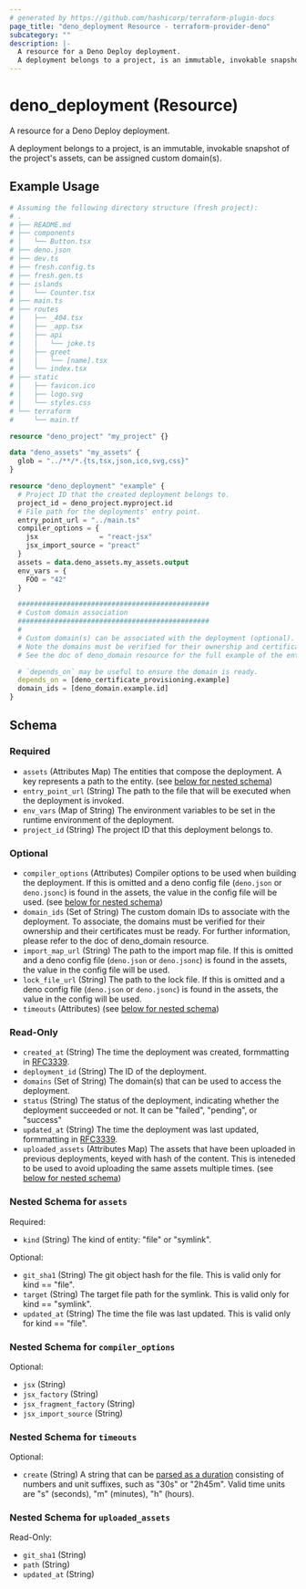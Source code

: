 ```yaml
---
# generated by https://github.com/hashicorp/terraform-plugin-docs
page_title: "deno_deployment Resource - terraform-provider-deno"
subcategory: ""
description: |-
  A resource for a Deno Deploy deployment.
  A deployment belongs to a project, is an immutable, invokable snapshot of the project's assets, can be assigned custom domain(s).
---
```


# deno_deployment (Resource)

A resource for a Deno Deploy deployment.

A deployment belongs to a project, is an immutable, invokable snapshot of the project's assets, can be assigned custom domain(s).

## Example Usage

```terraform
# Assuming the following directory structure (fresh project):
# .
# ├── README.md
# ├── components
# │   └── Button.tsx
# ├── deno.json
# ├── dev.ts
# ├── fresh.config.ts
# ├── fresh.gen.ts
# ├── islands
# │   └── Counter.tsx
# ├── main.ts
# ├── routes
# │   ├── _404.tsx
# │   ├── _app.tsx
# │   ├── api
# │   │   └── joke.ts
# │   ├── greet
# │   │   └── [name].tsx
# │   └── index.tsx
# ├── static
# │   ├── favicon.ico
# │   ├── logo.svg
# │   └── styles.css
# └── terraform
#     └── main.tf

resource "deno_project" "my_project" {}

data "deno_assets" "my_assets" {
  glob = "../**/*.{ts,tsx,json,ico,svg,css}"
}

resource "deno_deployment" "example" {
  # Project ID that the created deployment belongs to.
  project_id = deno_project.myproject.id
  # File path for the deployments' entry point.
  entry_point_url = "../main.ts"
  compiler_options = {
    jsx               = "react-jsx"
    jsx_import_source = "preact"
  }
  assets = data.deno_assets.my_assets.output
  env_vars = {
    FOO = "42"
  }

  ###############################################
  # Custom domain association
  ###############################################
  #
  # Custom domain(s) can be associated with the deployment (optional).
  # Note the domains must be verified for their ownership and certificates must be ready.
  # See the doc of deno_domain resource for the full example of the entire process of domain setup.

  # `depends_on` may be useful to ensure the domain is ready.
  depends_on = [deno_certificate_provisioning.example]
  domain_ids = [deno_domain.example.id]
}
```

<!-- schema generated by tfplugindocs -->
## Schema

### Required

- `assets` (Attributes Map) The entities that compose the deployment. A key represents a path to the entity. (see [below for nested schema](#nestedatt--assets))
- `entry_point_url` (String) The path to the file that will be executed when the deployment is invoked.
- `env_vars` (Map of String) The environment variables to be set in the runtime environment of the deployment.
- `project_id` (String) The project ID that this deployment belongs to.

### Optional

- `compiler_options` (Attributes) Compiler options to be used when building the deployment. If this is omitted and a deno config file (`deno.json` or `deno.jsonc`) is found in the assets, the value in the config file will be used. (see [below for nested schema](#nestedatt--compiler_options))
- `domain_ids` (Set of String) The custom domain IDs to associate with the deployment. To associate, the domains must be verified for their ownership and their certificates must be ready. For further information, please refer to the doc of deno_domain resource.
- `import_map_url` (String) The path to the import map file. If this is omitted and a deno config file (`deno.json` or `deno.jsonc`) is found in the assets, the value in the config file will be used.
- `lock_file_url` (String) The path to the lock file. If this is omitted and a deno config file (`deno.json` or `deno.jsonc`) is found in the assets, the value in the config will be used.
- `timeouts` (Attributes) (see [below for nested schema](#nestedatt--timeouts))

### Read-Only

- `created_at` (String) The time the deployment was created, formmatting in [RFC3339](https://datatracker.ietf.org/doc/html/rfc3339).
- `deployment_id` (String) The ID of the deployment.
- `domains` (Set of String) The domain(s) that can be used to access the deployment.
- `status` (String) The status of the deployment, indicating whether the deployment succeeded or not. It can be "failed", "pending", or "success"
- `updated_at` (String) The time the deployment was last updated, formmatting in [RFC3339](https://datatracker.ietf.org/doc/html/rfc3339).
- `uploaded_assets` (Attributes Map) The assets that have been uploaded in previous deployments, keyed with hash of the content. This is inteneded to be used to avoid uploading the same assets multiple times. (see [below for nested schema](#nestedatt--uploaded_assets))

<a id="nestedatt--assets"></a>
### Nested Schema for `assets`

Required:

- `kind` (String) The kind of entity: "file" or "symlink".

Optional:

- `git_sha1` (String) The git object hash for the file. This is valid only for kind == "file".
- `target` (String) The target file path for the symlink. This is valid only for kind == "symlink".
- `updated_at` (String) The time the file was last updated. This is valid only for kind == "file".


<a id="nestedatt--compiler_options"></a>
### Nested Schema for `compiler_options`

Optional:

- `jsx` (String)
- `jsx_factory` (String)
- `jsx_fragment_factory` (String)
- `jsx_import_source` (String)


<a id="nestedatt--timeouts"></a>
### Nested Schema for `timeouts`

Optional:

- `create` (String) A string that can be [parsed as a duration](https://pkg.go.dev/time#ParseDuration) consisting of numbers and unit suffixes, such as "30s" or "2h45m". Valid time units are "s" (seconds), "m" (minutes), "h" (hours).


<a id="nestedatt--uploaded_assets"></a>
### Nested Schema for `uploaded_assets`

Read-Only:

- `git_sha1` (String)
- `path` (String)
- `updated_at` (String)
